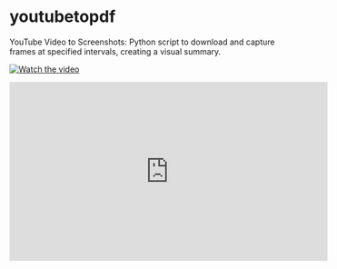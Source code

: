 # youtubetopdf
YouTube Video to Screenshots: Python script to download and capture frames at specified intervals, creating a visual summary.


[![Watch the video](https://youtu.be/h7oqtfgvT64?feature=shared.jpg)](https://youtu.be/h7oqtfgvT64?feature=shared)

<iframe width="560" height="315" src="https://www.youtube.com/embed/YOUTUBE_VIDEO_ID" frameborder="0" allowfullscreen></iframe>